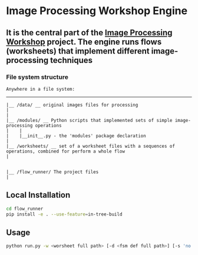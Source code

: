 # Image Processing Workshop Engine

## It is the central part of the [Image Processing Workshop](https://github.com/ekarpovs/image-processing-workshop) project. The engine runs flows (worksheets) that implement different image-processing techniques

### File system structure

    Anywhere in a file system:
_____
    |__ /data/ __ original images files for processing
    |
    |
    |__ /modules/ __ Python scripts that implemented sets of simple image-processing operations
    |    |
    |    |__init__.py - the 'modules' package declaration
    |   
    |__ /worksheets/ __ set of a worksheet files with a sequences of operations, combined for perform a whole flow 
    |   
    

    |__ /flow_runner/ The project files
    |

## Local Installation

```bash
cd flow_runner
pip install -e . --use-feature=in-tree-build
```

## Usage

```bash
python run.py -w <worsheet full path> [-d <fsm def full path>] [-s 'no'] [-t 'no']
```
